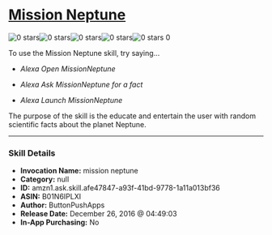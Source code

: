 # [Mission Neptune](http://alexa.amazon.com/#skills/amzn1.ask.skill.afe47847-a93f-41bd-9778-1a11a013bf36)
![0 stars](../../images/ic_star_border_black_18dp_1x.png)![0 stars](../../images/ic_star_border_black_18dp_1x.png)![0 stars](../../images/ic_star_border_black_18dp_1x.png)![0 stars](../../images/ic_star_border_black_18dp_1x.png)![0 stars](../../images/ic_star_border_black_18dp_1x.png) 0

To use the Mission Neptune skill, try saying...

* *Alexa Open MissionNeptune*

* *Alexa Ask MissionNeptune for a fact*

* *Alexa Launch MissionNeptune*

The purpose of the skill is the educate and entertain the user with random scientific facts about the planet Neptune.

***

### Skill Details

* **Invocation Name:** mission neptune
* **Category:** null
* **ID:** amzn1.ask.skill.afe47847-a93f-41bd-9778-1a11a013bf36
* **ASIN:** B01N6IPLXI
* **Author:** ButtonPushApps
* **Release Date:** December 26, 2016 @ 04:49:03
* **In-App Purchasing:** No
